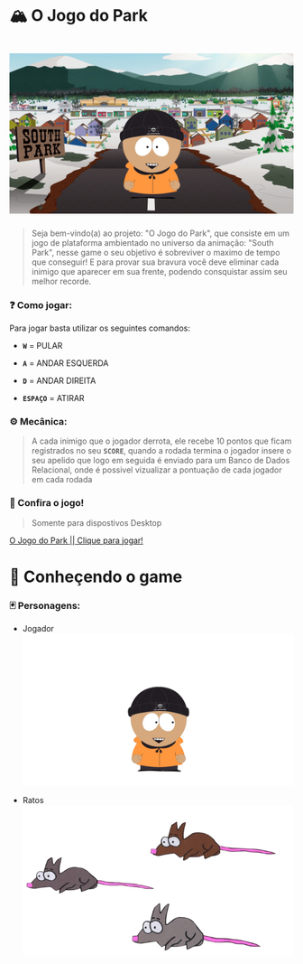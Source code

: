 # 🏔️ O Jogo do Park 
# <img src="images/avatar abertura.png">

>Seja bem-vindo(a) ao projeto: "O Jogo do Park", que consiste em um jogo de plataforma ambientado no universo da animação: "South Park", nesse game o seu objetivo é sobreviver o maximo de tempo que conseguir! E para provar sua bravura você deve eliminar cada inimigo que aparecer em sua frente, podendo consquistar assim seu melhor recorde.

### ❓ Como jogar:

Para jogar basta utilizar os seguintes comandos:

* **` W `** = PULAR

* **` A `** = ANDAR ESQUERDA

* **` D `** = ANDAR DIREITA

* **`ESPAÇO`** = ATIRAR 

### ⚙️ Mecânica:

>A cada inimigo que o jogador derrota, ele recebe 10 pontos que ficam registrados no seu **`SCORE`**, quando a rodada termina o jogador insere o seu apelido que logo em seguida é enviado para um Banco de Dados Relacional, onde é possivel vizualizar a pontuação de cada jogador em cada rodada

### 👾 Confira o jogo!
> Somente para dispostivos Desktop

[O Jogo do Park || Clique para jogar!](https://ojogodopark.netlify.app/)


# 🔎 Conheçendo o game

### 🃏 Personagens:

* Jogador
  <img src="images/avatar direita.png">

* Ratos
  <img src="images/ratos.png">

